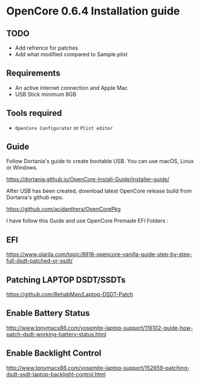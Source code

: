 # OpenCore 0.6.4 Installation guide

## TODO

- Add refrence for patches
- Add what modified compared to Sample.plist

## Requirements

- An active internet connection and Apple Mac
- USB Stick minimum 8GB

## Tools required

- `OpenCore Configurator` or `Plist editor`

## Guide

Follow Dortania's guide to create bootable USB. You can use macOS, Linux or Windows.

https://dortania.github.io/OpenCore-Install-Guide/installer-guide/

After USB has been created, download latest OpenCore release build from Dortania's github repo.

https://github.com/acidanthera/OpenCorePkg

I have follow this Guide and use OpenCore Premade EFI Folders :

## EFI

https://www.olarila.com/topic/8918-opencore-vanilla-guide-step-by-step-full-dsdt-patched-or-ssdt/

## Patching LAPTOP DSDT/SSDTs

https://github.com/RehabMan/Laptop-DSDT-Patch

## Enable Battery Status

http://www.tonymacx86.com/yosemite-laptop-support/116102-guide-how-patch-dsdt-working-battery-status.html

## Enable Backlight Control

http://www.tonymacx86.com/yosemite-laptop-support/152659-patching-dsdt-ssdt-laptop-backlight-control.html

